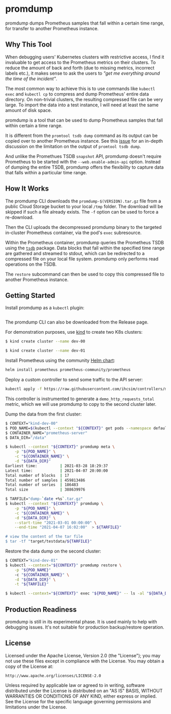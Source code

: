 # promdump

promdump dumps Prometheus samples that fall within a certain time range, for
transfer to another Prometheus instance.

## Why This Tool

When debugging users' Kubernetes clusters with restrictive access, I find it
invaluable to get access to the Prometheus metrics on their clusters. To reduce
the amount of back and forth (due to missing metrics, incorrect labels etc.), it
makes sense to ask the users to _"get me everything around the time of the
incident"_.

The most common way to achieve this is to use commands like `kubectl exec` and
`kubectl cp` to compress and dump Prometheus' entire data directory. On
non-trivial clusters, the resulting compressed file can be very large. To
import the data into a test instance, I will need at least the same amount of
disk space.

promdump is a tool that can be used to dump Prometheus samples that fall within
certain a time range.

It is different from the `promtool tsdb dump` command as its output can be
copied over to another Prometheus instance. See this
[issue](https://github.com/prometheus/prometheus/issues/8281) for an in-depth
discussion on the limitation on the output of `promtool tsdb dump`.

And unlike the Promethues TSDB `snapshot` API, promdump doesn't require
Prometheus to be started with the `--web.enable-admin-api` option. Instead of
dumping the entire TSDB, promdump offers the flexibility to capture data that
falls within a particular time range.

## How It Works

The promdump CLI downloads the `promdump-$(VERSION).tar.gz` file from a public
Cloud Storage bucket to your local `/tmp` folder. The download will be skipped
if such a file already exists. The `-f` option can be used to force a
re-download.

Then the CLI uploads the decompressed promdump binary to the targeted in-cluster
Prometheus container, via the pod's `exec` subresource.

Within the Prometheus container, promdump queries the Prometheus TSDB using the
[`tsdb`](https://pkg.go.dev/github.com/prometheus/prometheus/tsdb) package. Data
blocks that fall within the specified time range are gathered and streamed to
stdout, which can be redirected to a compressed file on your local file system.
promdump only performs read operations on the TSDB.

The `restore` subcommand can then be used to copy this compressed file to
another Prometheus instance.

## Getting Started

Install promdump as a `kubectl` plugin:
```sh

```

The promdump CLI can also be downloaded from the Release page.

For demonstration purposes, use [kind](https://kind.sigs.k8s.io/) to create two
K8s clusters:
```sh
$ kind create cluster --name dev-00

$ kind create cluster --name dev-01
```

Install Prometheus using the community
[Helm chart](https://github.com/prometheus-community/helm-charts/tree/main/charts/prometheus):
```sh
helm install prometheus prometheus-community/prometheus
```

Deploy a custom controller to send some traffic to the API server:
```sh
kubectl apply -f https://raw.githubusercontent.com/ihcsim/controllers/master/podlister/deployment.yaml
```
This controller is instrumented to generate a `demo_http_requests_total` metric,
which we will use promdump to copy to the second cluster later.

Dump the data from the first cluster:
```sh
$ CONTEXT="kind-dev-00"
$ POD_NAME=$(kubectl --context "${CONTEXT}" get pods --namespace default -l "app=prometheus,component=server" -o jsonpath="{.items[0].metadata.name}")
$ CONTAINER_NAME="prometheus-server"
$ DATA_DIR="/data"

$ kubectl --context "${CONTEXT}" promdump meta \
    -p "${POD_NAME}" \
    -c "${CONTAINER_NAME}" \
    -d "${DATA_DIR}"
Earliest time:          | 2021-03-28 18:29:37
Latest time:            | 2021-04-07 20:00:00
Total number of blocks  | 17
Total number of samples | 459813486
Total number of series  | 186483
Total size              | 388639976

$ TARFILE="dump-`date +%s`.tar.gz"
$ kubectl --context "${CONTEXT}" promdump \
    -p "${POD_NAME}" \
    -c "${CONTAINER_NAME}" \
    -d "${DATA_DIR}" \
    --start-time "2021-03-01 00:00:00" \
    --end-time "2021-04-07 16:02:00"  > ${TARFILE}"

# view the content of the tar file
$ tar -tf "target/testdata/${TARFILE}"
```

Restore the data dump on the second cluster:
```sh
$ CONTEXT="kind-dev-01"
$ kubectl --context="${CONTEXT}" promdump restore \
    -p "${POD_NAME}"
    -c "${CONTAINER_NAME}" \
    -d "${DATA_DIR}" \
    -t "${TARFILE}"

$ kubectl --context="${CONTEXT}" exec "${POD_NAME}" -- ls -al "${DATA_DIR}
```

## Production Readiness

promdump is still in its experimental phase. It is used mainly to help with
debugging issues. It's not suitable for production backup/restore operation.

## License

Licensed under the Apache License, Version 2.0 (the "License"); you may not use
these files except in compliance with the License. You may obtain a copy of the
License at:

```
http://www.apache.org/licenses/LICENSE-2.0
```

Unless required by applicable law or agreed to in writing, software distributed
under the License is distributed on an "AS IS" BASIS, WITHOUT WARRANTIES OR
CONDITIONS OF ANY KIND, either express or implied. See the License for the
specific language governing permissions and limitations under the License.
